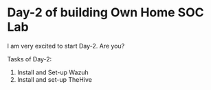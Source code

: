 # Day-2 of building Own Home SOC Lab

I am very excited to start Day-2. Are you?

Tasks of Day-2:
1) Install and Set-up Wazuh
2) Install and set-up TheHive

